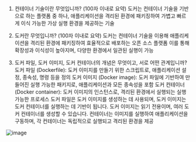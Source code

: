 1. 컨테이너 기술이란 무엇입니까? (100자 이내로 요약)
도커는 컨테이너 기술을 기반으로 하는 플랫폼 중 하나, 애플리케이션을 격리된 환경에 패키징하여 가볍고 빠르게 이식 가능한 가상 실행 환경을 제공하는 기술

2. 도커란 무엇입니까? (100자 이내로 요약)
도커는 컨테이너 기술을 이용해 애플리케이션을 격리된 환경에 패키징하여 효율적으로 배포하는 오픈 소스 플랫폼 이를 통해 확장성과 이식성이 높아지며, 다양한 환경에서 일관된 실행이 가능

3. 도커 파일, 도커 이미지, 도커 컨테이너의 개념은 무엇이고, 서로 어떤 관계입니까?
도커 파일 (Dockerfile): 도커 이미지를 만들기 위한 스크립트로, 애플리케이션 설정, 종속성, 명령 등을 정의
도커 이미지 (Docker image): 도커 파일에 기반하여 만들어진 실행 가능한 패키지로, 애플리케이션과 모든 종속성을 포함
도커 컨테이너 (Docker container): 도커 이미지의 인스턴스로, 격리된 환경에서 실행되는 실행 가능한 프로세스
도커 파일은 도커 이미지를 생성하는 데 사용되며, 도커 이미지는 도커 컨테이너를 실행하는 데 기반이 됩니다. 도커 이미지는 읽기 전용이며, 여러 도커 컨테이너를 생성할 수 있습니다. 
컨테이너는 이미지를 실행하여 애플리케이션을 구동하며, 각 컨테이너는 독립적으로 실행되고 격리된 환경을 제공

![image](https://github.com/JUNSUNG-KIM2546/docker-pro-2312/assets/83547182/e71bf18c-13cb-4f24-8e66-8dd85181427f)
